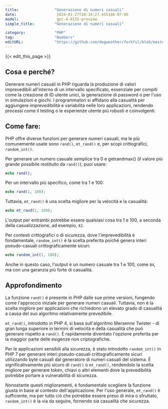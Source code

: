 ```yaml
---
title:                "Generazione di numeri casuali"
date:                  2024-01-27T20:34:27.455166-07:00
model:                 gpt-4-0125-preview
simple_title:         "Generazione di numeri casuali"

category:             "PHP"
tag:                  "Numbers"
editURL:              "https://github.com/dogweather/forkful/blob/master/content/it/php/generating-random-numbers.md"
---
```


{{< edit_this_page >}}

## Cosa e perché?

Generare numeri casuali in PHP riguarda la produzione di valori imprevedibili all'interno di un intervallo specificato, essenziale per compiti come la creazione di ID utente unici, la generazione di password o per l'uso in simulazioni e giochi. I programmatori si affidano alla casualità per aggiungere imprevedibilità e variabilità nelle loro applicazioni, rendendo processi come il testing o le esperienze utente più robusti e coinvolgenti.

## Come fare:

PHP offre diverse funzioni per generare numeri casuali, ma le più comunemente usate sono `rand()`, `mt_rand()` e, per scopi crittografici, `random_int()`.

Per generare un numero casuale semplice tra 0 e getrandmax() (il valore più grande possibile restituito da `rand()`), puoi usare:

```PHP
echo rand();
```

Per un intervallo più specifico, come tra 1 e 100:

```PHP
echo rand(1, 100);
```

Tuttavia, `mt_rand()` è una scelta migliore per la velocità e la casualità:

```PHP
echo mt_rand(1, 100);
```

L'output per entrambi potrebbe essere qualsiasi cosa tra 1 e 100, a seconda della casualizzazione, ad esempio, `42`.

Per contesti crittografici o di sicurezza, dove l'imprevedibilità è fondamentale, `random_int()` è la scelta preferita poiché genera interi pseudo-casuali crittograficamente sicuri:

```PHP
echo random_int(1, 100);
```

Anche in questo caso, l'output è un numero casuale tra 1 e 100, come `84`, ma con una garanzia più forte di casualità.

## Approfondimento

La funzione `rand()` è presente in PHP dalle sue prime versioni, fungendo come l'approccio iniziale per generare numeri casuali. Tuttavia, non è la scelta migliore per applicazioni che richiedono un elevato grado di casualità a causa del suo algoritmo relativamente prevedibile.

`mt_rand()`, introdotto in PHP 4, si basa sull'algoritmo Mersenne Twister - di gran lunga superiore in termini di velocità e della casualità che può generare rispetto a `rand()`. È rapidamente diventato l'opzione preferita per la maggior parte delle esigenze non criptografiche.

Per le applicazioni sensibili alla sicurezza, è stato introdotto `random_int()` in PHP 7 per generare interi pseudo-casuali crittograficamente sicuri utilizzando byte casuali dal generatore di numeri casuali del sistema. È significativamente più sicuro di `rand()` o `mt_rand()`, rendendolo la scelta migliore per generare token, chiavi o altri elementi dove la prevedibilità potrebbe portare a vulnerabilità di sicurezza.

Nonostante questi miglioramenti, è fondamentale scegliere la funzione giusta in base al contesto dell'applicazione. Per l'uso generale, `mt_rand()` è sufficiente, ma per tutto ciò che potrebbe essere preso di mira o sfruttato, `random_int()` è la via da seguire, fornendo sia casualità che sicurezza.
